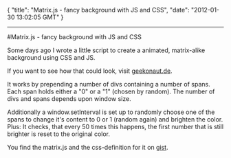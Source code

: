 {
  "title": "Matrix.js - fancy background with JS and CSS",
  "date": "2012-01-30 13:02:05 GMT"
}

---

#Matrix.js - fancy background with JS and CSS
<p>Some days ago I wrote a little script to create a animated, matrix-alike background using CSS and JS.</p>&#13;
<p>If you want to see how that could look, visit <a href="http://www.geekonaut.de" target="_blank">geekonaut.de</a>.</p>&#13;
<p>It works by prepending a number of divs containing a number of spans. Each span holds either a "0" or a "1" (chosen by random). The number of divs and spans depends upon window size.</p>&#13;
<p>Additionally a window.setInterval is set up to randomly choose one of the spans to change it's content to 0 or 1 (random again) and brighten the color. Plus: It checks, that every 50 times this happens, the first number that is still brighter is reset to the original color.</p>&#13;
<p>You find the matrix.js and the css-definition for it on <a href="https://gist.github.com/1701563" target="_blank">gist</a>.</p> 